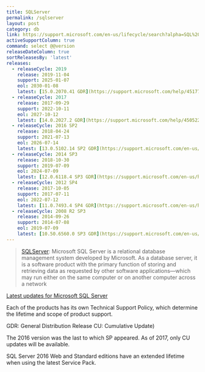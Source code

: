 ```yaml
---
title: SQLServer
permalink: /sqlserver
layout: post
category: db
link: https://support.microsoft.com/en-us/lifecycle/search?alpha=SQL%20Server
activeSupportColumn: true
command: select @@version
releaseDateColumn: true
sortReleasesBy: 'latest'
releases:
  - releaseCycle: 2019
    release: 2019-11-04
    support: 2025-01-07
    eol: 2030-01-08
    latest: [15.0.2070.41 GDR](https://support.microsoft.com/help/4517790) [15.0.4003.23 CU1](https://support.microsoft.com/help/4527376)
  - releaseCycle: 2017
    release: 2017-09-29
    support: 2022-10-11
    eol: 2027-10-12
    latest: [14.0.2027.2 GDR](https://support.microsoft.com/help/4505224) [14.0.3281.6 CU19](https://support.microsoft.com/help/4535007)
  - releaseCycle: 2016 SP2
    release: 2018-04-24
    support: 2021-07-13
    eol: 2026-07-14
    latest:	[13.0.5102.14 SP2 GDR](https://support.microsoft.com/en-us/help/4532097) [13.0.5622.0 SP2 CU11](https://support.microsoft.com/en-us/help/4535706)
  - releaseCycle: 2014 SP3
    release: 2018-10-30
    support: 2019-07-09
    eol: 2024-07-09
    latest: [12.0.6118.4 SP3 GDR](https://support.microsoft.com/en-us/help/4532095) [12.0.6372.1 SP3 CU4](https://support.microsoft.com/en-us/help/4535288)
  - releaseCycle: 2012 SP4
    release: 2017-10-05
    support: 2017-07-11
    eol: 2022-07-12
    latest:	[11.0.7493.4 SP4 GDR](https://support.microsoft.com/en-us/help/4532098)
  - releaseCycle: 2008 R2 SP3
    release: 2014-09-26
    support: 2014-07-08
    eol: 2019-07-09
    latest:	[10.50.6560.0 SP3 GDR](https://support.microsoft.com/en-us/help/4057113)
---
```


>[SQLServer](https://www.microsoft.com/en-us/sql-server/): Microsoft SQL Server is a relational database management system developed by Microsoft. As a database server, it is a software product with the primary function of storing and retrieving data as requested by other software applications—which may run either on the same computer or on another computer across a network

[Latest updates for Microsoft SQL Server](https://docs.microsoft.com/en-us/sql/database-engine/install-windows/latest-updates-for-microsoft-sql-server)

Each of the products has its own Technical Support Policy, which determine the lifetime and scope of product support.

GDR: General Distribution Release
CU: Cumulative Update)

The 2016 version was the last to which SP appeared. As of 2017, only CU updates will be available.

SQL Server 2016 Web and Standard editions have an extended lifetime when using the latest Service Pack.
